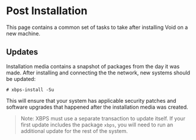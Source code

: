 # Post Installation

This page contains a common set of tasks to take after installing Void on a new
machine.

## Updates

Installation media contains a snapshot of packages from the day it was made.
After installing and connecting the the network, new systems should be updated:

```
# xbps-install -Su
```

This will ensure that your system has applicable security patches and software
upgrades that happened after the installation media was created.

> Note: XBPS must use a separate transaction to update itself. If your first
> update includes the package `xbps`, you will need to run an additional update
> for the rest of the system.

